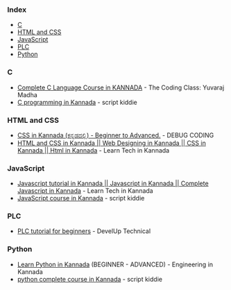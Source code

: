### Index

* [C](#c)
* [HTML and CSS](#html-and-css)
* [JavaScript](#javascript)
* [PLC](#plc)
* [Python](#python)


### C

* [Complete C Language Course in KANNADA](https://youtu.be/OvyNtFgn8T0?si=Bb0rLk3Cfl0zMcaU) - The Coding Class: Yuvaraj Madha
* [C programming in Kannada](https://youtu.be/MhRzCX18mDE?si=vp89xBkxJxB1PdfZ) - script kiddie


### HTML and CSS

* [CSS in Kannada (ಕನ್ನಡದಲ್ಲಿ) - Beginner to Advanced.](https://youtu.be/wAqQScpoOMQ?si=Lx8zLwW1lm-sqBeL) - DEBUG CODING
* [HTML and CSS in Kannada || Web Designing in Kannada || CSS in Kannada || Html in Kannada](https://youtube.com/playlist?list=PLBVoFEaXQzK3F2BN7ZbXb_EpnDMAlJsPo&si=xrva9ZdT93aR4n2N) - Learn Tech in Kannada


### JavaScript

* [Javascript tutorial in Kannada || Javascript in Kannada || Complete Javascript in Kannada](https://youtube.com/playlist?list=PLBVoFEaXQzK0ybl-O3g_2_PswaLzNGbb8&si=EwrfyaDqm6G3MJnb) - Learn Tech in Kannada
* [JavaScript course in Kannada](https://youtube.com/playlist?list=PLUZkVL-W-8GJVkp8Az0SAWqmDPv5b2Tn9&si=BsVZ8lpgZi024CXr) - script kiddie


### PLC

* [PLC tutorial for beginners](https://youtube.com/playlist?list=PLM-fDuwhsV0nAyn-B06TTbDW78HL3pNiw&si=zaboqVNmCvXMdk6F) - DevelUp Technical


### Python

* [Learn Python in Kannada](https://youtu.be/MhktLoePTiY?si=bEP4D8NEVoBdb0GX) (BEGINNER - ADVANCED) - Engineering in Kannada
* [python complete course in Kannada](https://youtube.com/playlist?list=PLUZkVL-W-8GKpo--HuELu27Lkc308fNXe&si=NS4YhygcUNHqtTwm) - script kiddie
